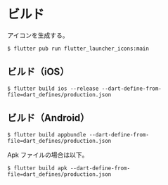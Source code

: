 
# ビルド

アイコンを生成する。

```
$ flutter pub run flutter_launcher_icons:main
```

## ビルド（iOS）

```
$ flutter build ios --release --dart-define-from-file=dart_defines/production.json
```

## ビルド（Android）

```
$ flutter build appbundle --dart-define-from-file=dart_defines/production.json
```

Apk ファイルの場合は以下。

```
$ flutter build apk --dart-define-from-file=dart_defines/production.json
```
